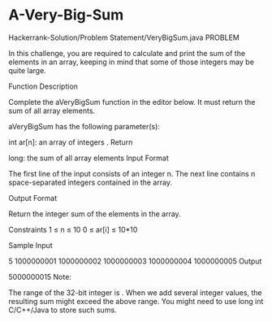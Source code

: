 # A-Very-Big-Sum
Hackerrank-Solution/Problem Statement/VeryBigSum.java 
PROBLEM

In this challenge, you are required to calculate and print the sum of the elements in an array, keeping in mind that some of those integers may be quite large.

Function Description

Complete the aVeryBigSum function in the editor below. It must return the sum of all array elements.

aVeryBigSum has the following parameter(s):

int ar[n]: an array of integers .
Return

long: the sum of all array elements 
Input Format

The first line of the input consists of an integer n.
The next line contains n space-separated integers contained in the array.

Output Format

Return the integer sum of the elements in the array.

Constraints
1 ≤ n  ≤ 10
0 ≤ ar[i] ≤ 10*10 

Sample Input

5
1000000001 1000000002 1000000003 1000000004 1000000005
Output

5000000015
Note:

The range of the 32-bit integer is .
When we add several integer values, the resulting sum might exceed the above range. You might need to use long int C/C++/Java to store such sums.
